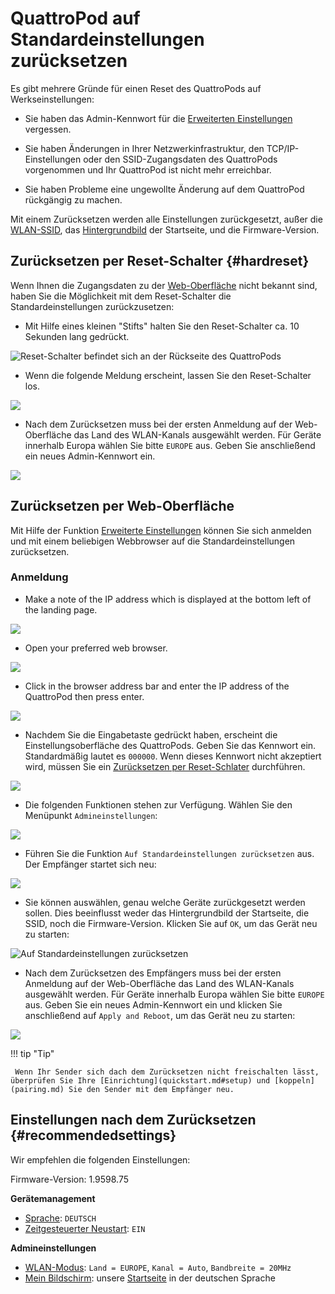 # QuattroPod auf Standardeinstellungen zurücksetzen

Es gibt mehrere Gründe für einen Reset des QuattroPods auf Werkseinstellungen:

* Sie haben das Admin-Kennwort für die [Erweiterten Einstellungen](adv.settings.md) vergessen.

* Sie haben Änderungen in Ihrer Netzwerkinfrastruktur, den TCP/IP-Einstellungen oder den SSID-Zugangsdaten des QuattroPods vorgenommen und Ihr QuattroPod ist nicht mehr erreichbar.

* Sie haben Probleme eine ungewollte Änderung auf dem QuattroPod rückgängig zu machen.

Mit einem Zurücksetzen werden alle Einstellungen zurückgesetzt, außer die [WLAN-SSID](adv.settings.md#SSID), das [Hintergrundbild](adv.settings.md#Mein-Bildschirm) der  Startseite, und die Firmware-Version.

## Zurücksetzen per Reset-Schalter {#hardreset}

Wenn Ihnen die Zugangsdaten zu der [Web-Oberfläche](adv.settings.md) nicht bekannt sind, haben Sie die Möglichkeit mit dem Reset-Schalter die Standardeinstellungen zurückzusetzen:

* Mit Hilfe eines kleinen "Stifts" halten Sie den Reset-Schalter ca. 10 Sekunden lang gedrückt. 

![Reset-Schalter befindet sich an der Rückseite des QuattroPods](/assets/img/QuattroPod_press_reset_lite.png)

* Wenn die folgende Meldung erscheint, lassen Sie den Reset-Schalter los.

![](/assets/img/Reset_config_complete.png)

* Nach dem Zurücksetzen muss bei der ersten Anmeldung auf der Web-Oberfläche das Land des WLAN-Kanals ausgewählt werden. Für Geräte innerhalb Europa wählen Sie bitte `EUROPE` aus. Geben Sie anschließend ein neues Admin-Kennwort ein.

![](/assets/img/wifi.land.selection.EN.png)

## Zurücksetzen per Web-Oberfläche

Mit Hilfe der Funktion [Erweiterte Einstellungen](adv.settings.md) können Sie sich anmelden und mit einem beliebigen Webbrowser auf die Standardeinstellungen zurücksetzen.

### Anmeldung

* Make a note of the IP address which is displayed at the bottom left of the landing page.

![](/assets/img/QuattroPod_IP.png)

* Open your preferred web browser.

![](/assets/img/Google_Chrome.png)

* Click in the browser address bar and enter the IP address of the QuattroPod then press enter.

![](/assets/img/IP-Address.png)

* Nachdem Sie die Eingabetaste gedrückt haben, erscheint die Einstellungsoberfläche des QuattroPods. Geben Sie das Kennwort ein. Standardmäßig lautet es `000000`. Wenn dieses Kennwort nicht akzeptiert wird, müssen Sie ein [Zurücksetzen per Reset-Schlater](#zurücksetzen-per-reset-schalter) durchführen.

![](/assets/img/QuattroPod-Login.png)

* Die folgenden Funktionen stehen zur Verfügung. Wählen Sie den Menüpunkt `Admineinstellungen`:

![](/assets/img/quattropod.select.admin.png)

* Führen Sie die Funktion `Auf Standardeinstellungen zurücksetzen` aus. Der Empfänger startet sich neu:

![](/assets/img/lite_reset_option.png)

* Sie können auswählen, genau welche Geräte zurückgesetzt werden sollen. Dies beeinflusst weder das Hintergrundbild der Startseite, die SSID, noch die Firmware-Version. Klicken Sie auf `OK`, um das Gerät neu zu starten:

![Auf Standardeinstellungen zurücksetzen](/assets/img/reset_settings.png)

* Nach dem Zurücksetzen des Empfängers muss bei der ersten Anmeldung auf der Web-Oberfläche das Land des WLAN-Kanals ausgewählt werden. Für Geräte innerhalb Europa wählen Sie bitte `EUROPE` aus. Geben Sie ein neues Admin-Kennwort ein und klicken Sie anschließend auf `Apply and Reboot`, um das Gerät neu zu starten:

![](/assets/img/wifi.land.selection.EN.png)

!!! tip "Tip"

     Wenn Ihr Sender sich dach dem Zurücksetzen nicht freischalten lässt, überprüfen Sie Ihre [Einrichtung](quickstart.md#setup) und [koppeln](pairing.md) Sie den Sender mit dem Empfänger neu.

## Einstellungen nach dem Zurücksetzen {#recommendedsettings}

Wir empfehlen die folgenden Einstellungen:

Firmware-Version: 1.9598.75

**Gerätemanagement**

* [Sprache](adv.settings.md#Sprache): `DEUTSCH`
* [Zeitgesteuerter Neustart](adv.settings.md#timedrestart): `EIN`

**Admineinstellungen**

* [WLAN-Modus](adv.settings.md#Wifi-Channel): `Land = EUROPE`, `Kanal = Auto`, `Bandbreite = 20MHz`
* [Mein Bildschirm](adv.settings.md#Mein-Bildschirm): unsere [Startseite](https://download.stueber.de/doc/de/quattropod/QuattroPod.Lite_Startseite.DE.png) in der deutschen Sprache

